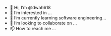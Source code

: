 - 👋 Hi, I’m @dwah618
- 👀 I’m interested in ...
- 🌱 I’m currently learning software engineering...
- 💞️ I’m looking to collaborate on ...
- 📫 How to reach me ...

<!---
dwah618/dwah618 is a ✨ special ✨ repository because its `README.md` (this file) appears on your GitHub profile.
You can click the Preview link to take a look at your changes.
--->
